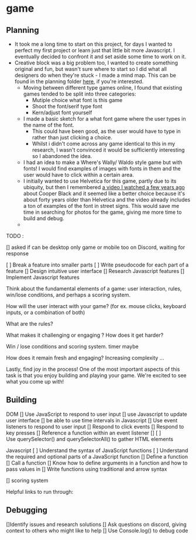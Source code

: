 # game

## Planning
- It took me a long time to start on this project, for days I wanted to perfect my first project or learn just that little bit more Javascript. I eventually decided to confront it and set aside some time to work on it.
- Creative block was a big problem too, I wanted to create something original and fun, but wasn't sure where to start so I did what all designers do when they're stuck - I made a mind map. This can be found in the planning folder [here](www.github.com), if you're interested. 
    - Moving between different type games online, I found that existing games tended to be split into three categories: 
      - Mutiple choice what font is this game 
      - Shoot the font/serif type font
      - Kern/adjust font yourself
  - I made a basic sketch for a what font game where the user types in the name of the font. 
    - This could have been good, as the user would have to type in rather than just clicking a choice. 
    - Whilst i didn't come across any game identical to this in my research, I wasn't convinced it would be sufficiently interesting so I abandoned the idea. 
  - I had an idea to make a Where's Wally/ Waldo style game but with fonts! I would find examples of images with fonts in them and the user would have to click within a certain area. 
  - I initially wanted to use Helvetica for this game, partly due to its ubiquity, but then I remembered [a video I watched a few years ago](https://www.youtube.com/watch?v=Zu91meda2I8) about Cooper Black and it seemed like a better choice because it's about forty years older than Helvetica and the video already includes a ton of examples of the font in street signs. This would save me time in searching for photos for the game, giving me more time to build and debug. 
  - 





TODO : 

[] asked if can be desktop only game or mobile too on Discord, waiting for response

[ ] Break a feature into smaller parts
[ ] Write pseudocode for each part of a feature
[] Design intuitive user interface 
[] Research Javascript features 
[] Implement Javascript features 


Think about the fundamental elements of a game: user interaction, rules, win/lose conditions, and perhaps a scoring system.

How will the user interact with your game? (for ex. mouse clicks, keyboard inputs, or a combination of both)

What are the rules? 

What makes it challenging or engaging ? How does it get harder? 

Win / lose conditions and scoring system. timer maybe 

How does it remain fresh and engaging? Increasing complexity ...

Lastly, find joy in the process! One of the most important aspects of this task is that you enjoy building and playing your game. We're excited to see what you come up with!



 ## Building
DOM 
[] Use JavaScript to respond to user input
[] use Javascript to update user interface 
[] be able to use time intervals in Javascript 
[] Use event listeners to respond to user input 
[] Respond to click events 
[] Respond to key presses 
[] Reference a function within an event listener
[] [ ] Use querySelector() and querySelectorAll() to gather HTML elements

Javascript 
[ ] Understand the syntax of JavaScript functions
[ ] Understand the required and optional parts of a JavaScript function
[] Define a function
[] Call a function 
[] Know how to define arguments in a function and how to pass values in
[] Write functions using traditional and arrow syntax 

[] scoring system 



Helpful links to run through: 




 ## Debugging
 []Identify issues and research solutions 
 [] Ask questions on discord, giving context to others who might like to help 
 [] Use Console.log() to debug code 

